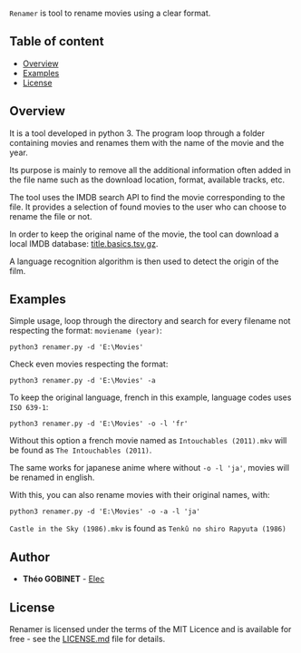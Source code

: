 `Renamer` is tool to rename movies using a clear format.

## Table of content

- [Overview](#Installation)
- [Examples](#Authors)
- [License](#License)

## Overview
It is a tool developed in python 3.
The program loop through a folder containing movies and renames them with the name of the movie and the year.

Its purpose is mainly to remove all the additional information often added in the file name such as the download location, format, available tracks, etc.

The tool uses the IMDB search API to find the movie corresponding to the file. It provides a selection of found movies to the user who can choose to rename the file or not.

In order to keep the original name of the movie, the tool can download a local IMDB database: [title.basics.tsv.gz](https://datasets.imdbws.com/). 

A language recognition algorithm is then used to detect the origin of the film.

## Examples

Simple usage, loop through the directory and search for every filename not respecting the format: ``moviename (year)``:
```
python3 renamer.py -d 'E:\Movies'
```

Check even movies respecting the format:
```
python3 renamer.py -d 'E:\Movies' -a
```
To keep the original language, french in this example, language codes uses ``ISO 639-1``:
```
python3 renamer.py -d 'E:\Movies' -o -l 'fr'
```
Without this option a french movie named as ``Intouchables (2011).mkv`` will be found as ``The Intouchables (2011)``.

The same works for japanese anime where without ``-o -l 'ja'``, movies will be renamed in english.



With this, you can also rename movies with their original names, with:
```
python3 renamer.py -d 'E:\Movies' -o -a -l 'ja'
```
 ``Castle in the Sky (1986).mkv`` is found as ``Tenkû no shiro Rapyuta (1986)``

## Author
* **Théo GOBINET** - [Elec](https://github.com/theogobinet)
## License
Renamer is licensed under the terms of the MIT Licence 
and is available for free - see the [LICENSE.md](LICENSE.md) file for details.